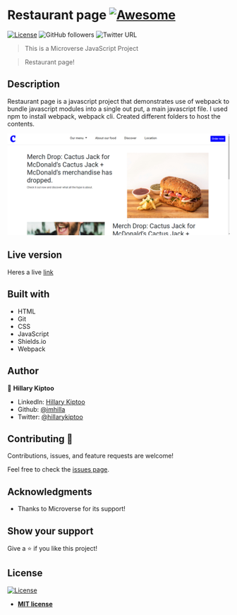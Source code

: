 # Restaurant page [![Awesome](https://cdn.rawgit.com/sindresorhus/awesome/d7305f38d29fed78fa85652e3a63e154dd8e8829/media/badge.svg)](https://github.com/imhilla/restaurant-page)

[![License](https://img.shields.io/badge/License-MIT-green.svg)]()
![GitHub followers](https://img.shields.io/github/followers/imhilla?label=imhilla&style=social)
![Twitter URL](https://img.shields.io/twitter/follow/hillarykiptoo_?label=Follow&style=social)


> This is a Microverse JavaScript Project

> Restaurant page!

## Description

Restaurant page is a javascript project that demonstrates use of webpack to bundle javascript modules into a single out put, a main javascript file. I used npm to install webpack, webpack cli. Created different folders to host the contents.

<img src="./src/img/readmeimg.png" alt="">

## Live version

Heres a live <a href="https://raw.githack.com/imhilla/restaurant-page/feature/dist/index.html#">link</a> 

## Built with

- HTML
- Git
- CSS
- JavaScript
- Shields.io
- Webpack

## Author

👤 **Hillary Kiptoo**

- LinkedIn: [Hillary Kiptoo](https://www.linkedin.com/in/hillarykiptoo)
- Github: [@imhilla](https://github.com/imhilla)
- Twitter: [@hillarykiptoo](https://twitter.com/hillarykiptoo_)

## Contributing 🤝

Contributions, issues, and feature requests are welcome!

Feel free to check the [issues page](https://github.com/MFahadUmer/Library/issues).

## Acknowledgments

- Thanks to Microverse for its support!

## Show your support

Give a ⭐️ if you like this project!

## License

[![License](http://img.shields.io/:license-mit-blue.svg?style=flat-square)](http://badges.mit-license.org)

- **[MIT license](http://opensource.org/licenses/mit-license.php)**
